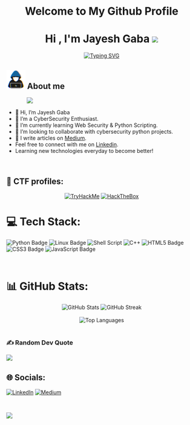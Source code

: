 <h1 align="Center">
    <br>
    Welcome to My Github Profile 
  <br>
</h1>


<h1 align="center"><b>Hi , I'm Jayesh Gaba </b><img src="https://media.giphy.com/media/hvRJCLFzcasrR4ia7z/giphy.gif" width="35"></h1>

<p align="center">
  <a href="https://git.io/typing-svg"><img src="https://readme-typing-svg.herokuapp.com?font=Orbitron&weight=600&size=30&duration=3000&pause=1000&color=00C004D7&center=true&vCenter=true&width=500&lines=Cybersecurity+Enthusiast;CTF+Player;Avid+Learner+%26+Researcher;Bug+Bounty+Hunter" alt="Typing SVG" /></a>
</p>



## <picture><img src = "https://github.com/MdAmiruddin/MdAmiruddin/blob/main/Assets/about_me.gif" width = 50px></picture> **About me**
<picture> <img align="right" src="https://i.giphy.com/media/v1.Y2lkPTc5MGI3NjExd3RrZHRpdW9rNmV5N3NiY3J1bnFyejZtNnV5bmlwYmFyZHIxZXQ5YyZlcD12MV9pbnRlcm5hbF9naWZfYnlfaWQmY3Q9Zw/115BJle6N2Av0A/giphy.gif" width = 450px></picture>

<br>



- 👋 Hi, I’m Jayesh Gaba
- 👀 I’m a CyberSecurity Enthusiast.
- 🌱 I’m currently learning Web Security & Python Scripting.
- 🤝 I’m looking to collaborate with cybersecurity python projects.
- 📝 I write articles on [Medium](https://medium.com/@jayeshgaba).
- Feel free to connect with me on [Linkedin](https://www.linkedin.com/in/jayesh-gaba).
- Learning new technologies everyday to become better!
 
 
<br>



## :triangular_flag_on_post: CTF profiles:

<div align="center">
 <a href="https://tryhackme.com/p/Thnts"><img src="https://tryhackme-badges.s3.amazonaws.com/Thnts.png?5" alt="TryHackMe"></a>
 <a href="https://app.hackthebox.com/profile/1478033"><img src="https://www.hackthebox.com/badge/image/1478033" alt="HackTheBox"></a>
</div>


# 💻 Tech Stack:
![Python Badge](https://img.shields.io/badge/Python-3776AB?logo=python&logoColor=fff&style=plastic) ![Linux Badge](https://img.shields.io/badge/Linux-FCC624?logo=linux&logoColor=000&style=plastic) ![Shell Script](https://img.shields.io/badge/shell_script-%23121011.svg?style=plastic&logo=gnu-bash&logoColor=white) ![C++](https://img.shields.io/badge/-C++-blue?logo=cplusplus) ![HTML5 Badge](https://img.shields.io/badge/HTML5-E34F26?logo=html5&logoColor=fff&style=plastic) ![CSS3 Badge](https://img.shields.io/badge/CSS3-1572B6?logo=css3&logoColor=fff&style=plastic)  ![JavaScript Badge](https://img.shields.io/badge/JavaScript-F7DF1E?logo=javascript&logoColor=000&style=plastic)

<br>

# 📊 GitHub Stats:
<div align="center">
    <img src="https://github-readme-stats.vercel.app/api?username=JayGaba&theme=tokyonight&hide_border=false&include_all_commits=true&count_private=true" alt="GitHub Stats" style="display: inline-block;">
    <img src="https://github-readme-streak-stats.herokuapp.com/?user=JayGaba&theme=tokyonight&hide_border=false" alt="GitHub Streak" style="display: inline-block;">
</div>
<br/>
<div align="center">
    <img src="https://github-readme-stats.vercel.app/api/top-langs/?username=JayGaba&theme=tokyonight&hide_border=false&include_all_commits=true&count_private=true&layout=compact" alt="Top Languages">
</div>

<br>

### ✍️ Random Dev Quote
![](https://quotes-github-readme.vercel.app/api?type=horizontal&theme=tokyonight)
<br>


## 🌐 Socials:
[![LinkedIn](https://img.shields.io/badge/LinkedIn-%230077B5.svg?logo=linkedin&logoColor=white)](https://www.linkedin.com/in/jayesh-gaba) [![Medium](https://img.shields.io/badge/Medium-12100E?logo=medium&logoColor=white)](https://medium.com/@jayeshgaba) 


<br>

![](https://visitcount.itsvg.in/api?id=JayGaba&icon=2&color=1)



